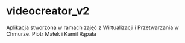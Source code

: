 # videocreator_v2


Aplikacja stworzona w ramach zajęć z Wirtualizacji i Przetwarzania w Chmurze. 
Piotr Małek i Kamil Rąpała
